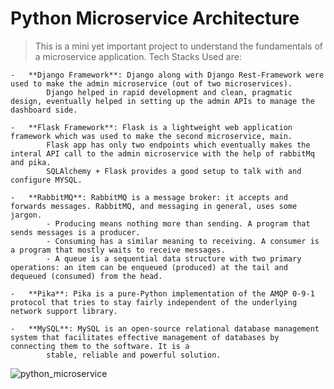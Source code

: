 # Python Microservice Architecture
> This is a mini yet important project to understand the fundamentals of a microservice application.
> Tech Stacks Used are:

    -   **Django Framework**: Django along with Django Rest-Framework were used to make the admin microservice (out of two microservices).
            Django helped in rapid development and clean, pragmatic design, eventually helped in setting up the admin APIs to manage the dashboard side.

    -   **Flask Framework**: Flask is a lightweight web application framework which was used to make the second microservice, main.
            Flask app has only two endpoints which eventually makes the interal API call to the admin microservice with the help of rabbitMq and pika.
            SQLAlchemy + Flask provides a good setup to talk with and configure MYSQL.
    
    -   **RabbitMQ**: RabbitMQ is a message broker: it accepts and forwards messages. RabbitMQ, and messaging in general, uses some jargon.
            - Producing means nothing more than sending. A program that sends messages is a producer.
            - Consuming has a similar meaning to receiving. A consumer is a program that mostly waits to receive messages.
            - A queue is a sequential data structure with two primary operations: an item can be enqueued (produced) at the tail and dequeued (consumed) from the head.

    -   **Pika**: Pika is a pure-Python implementation of the AMQP 0-9-1 protocol that tries to stay fairly independent of the underlying network support library.

    -   **MySQL**: MySQL is an open-source relational database management system that facilitates effective management of databases by connecting them to the software. It is a  
            stable, reliable and powerful solution.


![python_microservice](https://user-images.githubusercontent.com/45152281/149139627-e3a14a46-70a2-4277-81a4-b1e9b00ac483.jpg)

